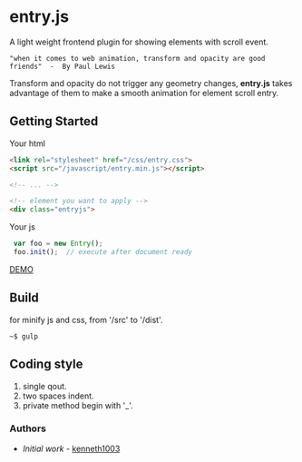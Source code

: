 # entry.js
A light weight frontend plugin for showing elements with scroll event. 
```
"when it comes to web animation, transform and opacity are good friends"  -  By Paul Lewis 
```
Transform and opacity do not trigger any geometry changes, **entry.js** takes advantage of them to make a smooth animation for element scroll entry.

## Getting Started
Your html
```html
<link rel="stylesheet" href="/css/entry.css">
<script src="/javascript/entry.min.js"></script>

<!-- ... -->

<!-- element you want to apply -->
<div class="entryjs">
```
Your js
```js
 var foo = new Entry();
 foo.init();  // execute after document ready
```

[DEMO](https://github.com/kenneth1003)

## Build
for minify js and css, from '/src' to '/dist'.
```
~$ gulp
```

## Coding style

1. single qout.
2. two spaces indent.
3. private method begin with '_'.

### Authors

- *Initial work* - [kenneth1003](https://github.com/kenneth1003)


